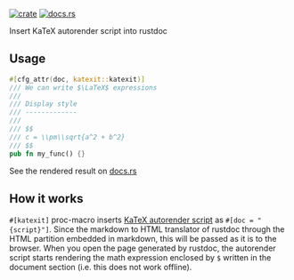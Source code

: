 [![crate](https://img.shields.io/badge/crates.io-katexit-blue)](https://crates.io/crates/katexit)
[![docs.rs](https://docs.rs/katexit/badge.svg)](https://docs.rs/katexit)

Insert KaTeX autorender script into rustdoc

Usage
-----

```rust
#[cfg_attr(doc, katexit::katexit)]
/// We can write $\LaTeX$ expressions
///
/// Display style
/// -------------
///
/// $$
/// c = \\pm\\sqrt{a^2 + b^2}
/// $$
pub fn my_func() {}
```

See the rendered result on [docs.rs](https://docs.rs/katexit-example/0.1.0/katexit_example/fn.my_func.html)

How it works
-------------

`#[katexit]` proc-macro inserts [KaTeX autorender script][autorender] as `#[doc = "{script}"]`.
Since the markdown to HTML translator of rustdoc through the HTML partition embedded in markdown,
this will be passed as it is to the browser.
When you open the page generated by rustdoc, the autorender script starts rendering the
math expression enclosed by `$` written in the document section
(i.e. this does not work offline).

[autorender]: https://katex.org/docs/autorender.html
